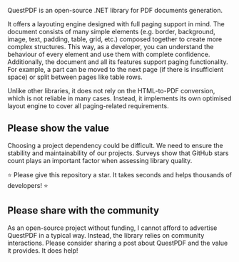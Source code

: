 QuestPDF is an open-source .NET library for PDF documents generation.

It offers a layouting engine designed with full paging support in mind. The document consists of many simple elements (e.g. border, background, image, text, padding, table, grid, etc.) composed together to create more complex structures. This way, as a developer, you can understand the behaviour of every element and use them with complete confidence. Additionally, the document and all its features support paging functionality. For example, a part can be moved to the next page (if there is insufficient space) or split between pages like table rows.

Unlike other libraries, it does not rely on the HTML-to-PDF conversion, which is not reliable in many cases. Instead, it implements its own optimised layout engine to cover all paging-related requirements.

## Please show the value

Choosing a project dependency could be difficult. We need to ensure the stability and maintainability of our projects. Surveys show that GitHub stars count plays an important factor when assessing library quality. 

⭐ Please give this repository a star. It takes seconds and helps thousands of developers! ⭐

## Please share with the community

As an open-source project without funding, I cannot afford to advertise QuestPDF in a typical way. Instead, the library relies on community interactions. Please consider sharing a post about QuestPDF and the value it provides. It does help!

